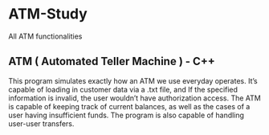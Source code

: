 # ATM-Study
All ATM functionalities 


## ATM  ( Automated Teller Machine ) - C++

This program simulates exactly how an ATM we use everyday operates. It’s capable of loading in customer data via a .txt file, and If the specified information is invalid, the user wouldn’t have authorization access. The ATM is capable of keeping track of current balances, as well as the cases of a user having insufficient funds. The program is also capable of handling user-user transfers.
